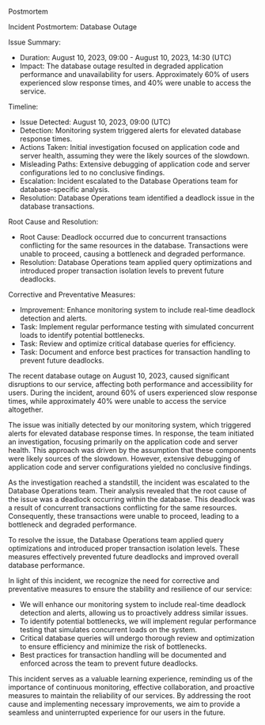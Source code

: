 Postmortem

Incident Postmortem: Database Outage

Issue Summary:
- Duration: August 10, 2023, 09:00 - August 10, 2023, 14:30 (UTC)
- Impact: The database outage resulted in degraded application performance and unavailability for users. Approximately 60% of users experienced slow response times, and 40% were unable to access the service.

Timeline:
- Issue Detected: August 10, 2023, 09:00 (UTC)
- Detection: Monitoring system triggered alerts for elevated database response times.
- Actions Taken: Initial investigation focused on application code and server health, assuming they were the likely sources of the slowdown.
- Misleading Paths: Extensive debugging of application code and server configurations led to no conclusive findings.
- Escalation: Incident escalated to the Database Operations team for database-specific analysis.
- Resolution: Database Operations team identified a deadlock issue in the database transactions.

Root Cause and Resolution:
- Root Cause: Deadlock occurred due to concurrent transactions conflicting for the same resources in the database. Transactions were unable to proceed, causing a bottleneck and degraded performance.
- Resolution: Database Operations team applied query optimizations and introduced proper transaction isolation levels to prevent future deadlocks.

Corrective and Preventative Measures:
- Improvement: Enhance monitoring system to include real-time deadlock detection and alerts.
- Task: Implement regular performance testing with simulated concurrent loads to identify potential bottlenecks.
- Task: Review and optimize critical database queries for efficiency.
- Task: Document and enforce best practices for transaction handling to prevent future deadlocks.

The recent database outage on August 10, 2023, caused significant disruptions to our service, affecting both performance and accessibility for users. During the incident, around 60% of users experienced slow response times, while approximately 40% were unable to access the service altogether.

The issue was initially detected by our monitoring system, which triggered alerts for elevated database response times. In response, the team initiated an investigation, focusing primarily on the application code and server health. This approach was driven by the assumption that these components were likely sources of the slowdown. However, extensive debugging of application code and server configurations yielded no conclusive findings.

As the investigation reached a standstill, the incident was escalated to the Database Operations team. Their analysis revealed that the root cause of the issue was a deadlock occurring within the database. This deadlock was a result of concurrent transactions conflicting for the same resources. Consequently, these transactions were unable to proceed, leading to a bottleneck and degraded performance.

To resolve the issue, the Database Operations team applied query optimizations and introduced proper transaction isolation levels. These measures effectively prevented future deadlocks and improved overall database performance.

In light of this incident, we recognize the need for corrective and preventative measures to ensure the stability and resilience of our service:

- We will enhance our monitoring system to include real-time deadlock detection and alerts, allowing us to proactively address similar issues.
- To identify potential bottlenecks, we will implement regular performance testing that simulates concurrent loads on the system.
- Critical database queries will undergo thorough review and optimization to ensure efficiency and minimize the risk of bottlenecks.
- Best practices for transaction handling will be documented and enforced across the team to prevent future deadlocks.

This incident serves as a valuable learning experience, reminding us of the importance of continuous monitoring, effective collaboration, and proactive measures to maintain the reliability of our services. By addressing the root cause and implementing necessary improvements, we aim to provide a seamless and uninterrupted experience for our users in the future.
